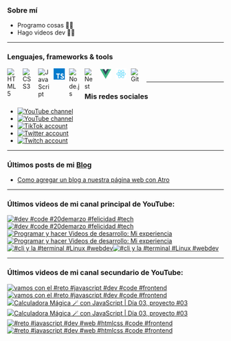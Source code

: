 ### Sobre mí
- Programo cosas 🧑‍💻
- Hago videos dev 🧑‍🏫

---
### Lenguajes, frameworks & tools

<img align="left" alt="HTML5" width="26px" src="https://cdn.jsdelivr.net/gh/devicons/devicon/icons/html5/html5-original.svg" style="padding-right:10px;" />
<img align="left" alt="CSS3" width="26px" src="https://cdn.jsdelivr.net/gh/devicons/devicon/icons/css3/css3-original.svg" style="padding-right:10px;" />
<img align="left" alt="JavaScript" width="26px" src="https://cdn.jsdelivr.net/gh/devicons/devicon/icons/javascript/javascript-original.svg" style="padding-right:10px;" />
<img align="left" alt="Typescript" width="26px" src="https://raw.githubusercontent.com/github/explore/80688e429a7d4ef2fca1e82350fe8e3517d3494d/topics/typescript/typescript.png" style="padding-right:10px;" />
<img align="left" alt="Node.js" width="26px" src="https://cdn.jsdelivr.net/gh/devicons/devicon/icons/nodejs/nodejs-original.svg" style="padding-right:10px;" />
<img align="left" alt="Nest" width="26px" src="https://avatars.githubusercontent.com/u/28507035?s=48&v=4" style="padding-right:10px;" />
<img align="left" alt="Vue" width="26px" src="https://raw.githubusercontent.com/github/explore/80688e429a7d4ef2fca1e82350fe8e3517d3494d/topics/vue/vue.png" style="padding-right:10px;" />
<img align="left" alt="React" width="26px" src="https://raw.githubusercontent.com/github/explore/80688e429a7d4ef2fca1e82350fe8e3517d3494d/topics/react/react.png" style="padding-right:10px;" />
<img align="left" alt="Git" width="26px" src="https://cdn.jsdelivr.net/gh/devicons/devicon/icons/git/git-original.svg" style="padding-right:10px;" />

<br>

---
### Mis redes sociales
 - [![YouTube channel](https://img.shields.io/youtube/channel/subscribers/UCRC7LM5vAZMxS8LSo0PKZng?style=social)](https://www.youtube.com/channel/UCRC7LM5vAZMxS8LSo0PKZng)
 - [![YouTube channel](https://img.shields.io/youtube/channel/subscribers/UCKMWXwHYoy920OFEN_BM5VQ?style=social)](https://www.youtube.com/@doneberdev)
 - [![TikTok account](https://img.shields.io/endpoint?logo=TikTok&style=social&url=https%3A%2F%2Fdoneber.dev%2Ftiktok-counter%2F)](https://www.tiktok.com/@doneberdev)
 - [![Twitter account](https://img.shields.io/twitter/follow/doneberdev?label=Followers&style=social)](https://twitter.com/doneberdev)
 - [![Twitch account](https://img.shields.io/twitch/status/doneberdev?style=social)](https://twitch.tv/doneberdev)
 
---
### Últimos posts de mi [Blog](https://doneber.dev/blog)

<!-- BLOG-POST-LIST:START -->
- [Como agregar un blog a nuestra página web con Atro](https://doneber.dev/blog/first-post/)
<!-- BLOG-POST-LIST:END -->
 
---
### Últimos videos de mi canal principal de YouTube:

<!-- BEGIN YOUTUBE-CARDS-FIRST -->
[![#dev #code #20demarzo #felicidad #tech](https://ytcards.demolab.com/?id=dN7uesqZAFo&title=%23dev+%23code+%2320demarzo+%23felicidad+%23tech&lang=en&timestamp=1710960162&background_color=%230f0f0f&title_color=%23ffffff&stats_color=%23dedede&max_title_lines=1&width=250&border_radius=5&duration=27 "#dev #code #20demarzo #felicidad #tech")](https://www.youtube.com/watch?v=dN7uesqZAFo#gh-dark-mode-only)[![#dev #code #20demarzo #felicidad #tech](https://ytcards.demolab.com/?id=dN7uesqZAFo&title=%23dev+%23code+%2320demarzo+%23felicidad+%23tech&lang=en&timestamp=1710960162&background_color=%230d1117&title_color=%23ffffff&stats_color=%23dedede&max_title_lines=1&width=250&border_radius=5&duration=27 "#dev #code #20demarzo #felicidad #tech")](https://www.youtube.com/watch?v=dN7uesqZAFo#gh-light-mode-only)
[![Programar y hacer Videos de desarrollo: Mi experiencia](https://ytcards.demolab.com/?id=ZS8YIceH68I&title=Programar+y+hacer+Videos+de+desarrollo%3A+Mi+experiencia&lang=en&timestamp=1707165785&background_color=%230f0f0f&title_color=%23ffffff&stats_color=%23dedede&max_title_lines=1&width=250&border_radius=5&duration=604 "Programar y hacer Videos de desarrollo: Mi experiencia")](https://www.youtube.com/watch?v=ZS8YIceH68I#gh-dark-mode-only)[![Programar y hacer Videos de desarrollo: Mi experiencia](https://ytcards.demolab.com/?id=ZS8YIceH68I&title=Programar+y+hacer+Videos+de+desarrollo%3A+Mi+experiencia&lang=en&timestamp=1707165785&background_color=%230d1117&title_color=%23ffffff&stats_color=%23dedede&max_title_lines=1&width=250&border_radius=5&duration=604 "Programar y hacer Videos de desarrollo: Mi experiencia")](https://www.youtube.com/watch?v=ZS8YIceH68I#gh-light-mode-only)
[![#cli y la #terminal #Linux #webdev](https://ytcards.demolab.com/?id=bCUtGyGSQ8c&title=%23cli+y+la+%23terminal+%23Linux+%23webdev&lang=en&timestamp=1705118475&background_color=%230f0f0f&title_color=%23ffffff&stats_color=%23dedede&max_title_lines=1&width=250&border_radius=5&duration=54 "#cli y la #terminal #Linux #webdev")](https://www.youtube.com/watch?v=bCUtGyGSQ8c#gh-dark-mode-only)[![#cli y la #terminal #Linux #webdev](https://ytcards.demolab.com/?id=bCUtGyGSQ8c&title=%23cli+y+la+%23terminal+%23Linux+%23webdev&lang=en&timestamp=1705118475&background_color=%230d1117&title_color=%23ffffff&stats_color=%23dedede&max_title_lines=1&width=250&border_radius=5&duration=54 "#cli y la #terminal #Linux #webdev")](https://www.youtube.com/watch?v=bCUtGyGSQ8c#gh-light-mode-only)
<!-- END YOUTUBE-CARDS-FIRST -->

---
### Últimos videos de mi canal secundario de YouTube:

<!-- BEGIN YOUTUBE-CARDS-SECOND -->
[![vamos con el #reto #javascript #dev #code #frontend](https://ytcards.demolab.com/?id=z2HdOpimh0s&title=vamos+con+el+%23reto+%23javascript+%23dev+%23code+%23frontend&lang=en&timestamp=1712540263&background_color=%230f0f0f&title_color=%23ffffff&stats_color=%23dedede&max_title_lines=1&width=250&border_radius=5&duration=60 "vamos con el #reto #javascript #dev #code #frontend")](https://www.youtube.com/watch?v=z2HdOpimh0s#gh-dark-mode-only)[![vamos con el #reto #javascript #dev #code #frontend](https://ytcards.demolab.com/?id=z2HdOpimh0s&title=vamos+con+el+%23reto+%23javascript+%23dev+%23code+%23frontend&lang=en&timestamp=1712540263&background_color=%230d1117&title_color=%23ffffff&stats_color=%23dedede&max_title_lines=1&width=250&border_radius=5&duration=60 "vamos con el #reto #javascript #dev #code #frontend")](https://www.youtube.com/watch?v=z2HdOpimh0s#gh-light-mode-only)
[![Calculadora Mágica 🪄 con JavaScript | Día 03, proyecto #03](https://ytcards.demolab.com/?id=1SBjkvjBbKA&title=Calculadora+M%C3%A1gica+%F0%9F%AA%84+con+JavaScript+%7C+D%C3%ADa+03%2C+proyecto+%2303&lang=en&timestamp=1712539526&background_color=%230f0f0f&title_color=%23ffffff&stats_color=%23dedede&max_title_lines=1&width=250&border_radius=5&duration=2741 "Calculadora Mágica 🪄 con JavaScript | Día 03, proyecto #03")](https://www.youtube.com/watch?v=1SBjkvjBbKA#gh-dark-mode-only)[![Calculadora Mágica 🪄 con JavaScript | Día 03, proyecto #03](https://ytcards.demolab.com/?id=1SBjkvjBbKA&title=Calculadora+M%C3%A1gica+%F0%9F%AA%84+con+JavaScript+%7C+D%C3%ADa+03%2C+proyecto+%2303&lang=en&timestamp=1712539526&background_color=%230d1117&title_color=%23ffffff&stats_color=%23dedede&max_title_lines=1&width=250&border_radius=5&duration=2741 "Calculadora Mágica 🪄 con JavaScript | Día 03, proyecto #03")](https://www.youtube.com/watch?v=1SBjkvjBbKA#gh-light-mode-only)
[![#reto #javascript #dev #web #htmlcss #code #frontend](https://ytcards.demolab.com/?id=dACPt3nn7Dc&title=%23reto+%23javascript+%23dev+%23web+%23htmlcss+%23code+%23frontend&lang=en&timestamp=1712453180&background_color=%230f0f0f&title_color=%23ffffff&stats_color=%23dedede&max_title_lines=1&width=250&border_radius=5&duration=45 "#reto #javascript #dev #web #htmlcss #code #frontend")](https://www.youtube.com/watch?v=dACPt3nn7Dc#gh-dark-mode-only)[![#reto #javascript #dev #web #htmlcss #code #frontend](https://ytcards.demolab.com/?id=dACPt3nn7Dc&title=%23reto+%23javascript+%23dev+%23web+%23htmlcss+%23code+%23frontend&lang=en&timestamp=1712453180&background_color=%230d1117&title_color=%23ffffff&stats_color=%23dedede&max_title_lines=1&width=250&border_radius=5&duration=45 "#reto #javascript #dev #web #htmlcss #code #frontend")](https://www.youtube.com/watch?v=dACPt3nn7Dc#gh-light-mode-only)
<!-- END YOUTUBE-CARDS-SECOND -->